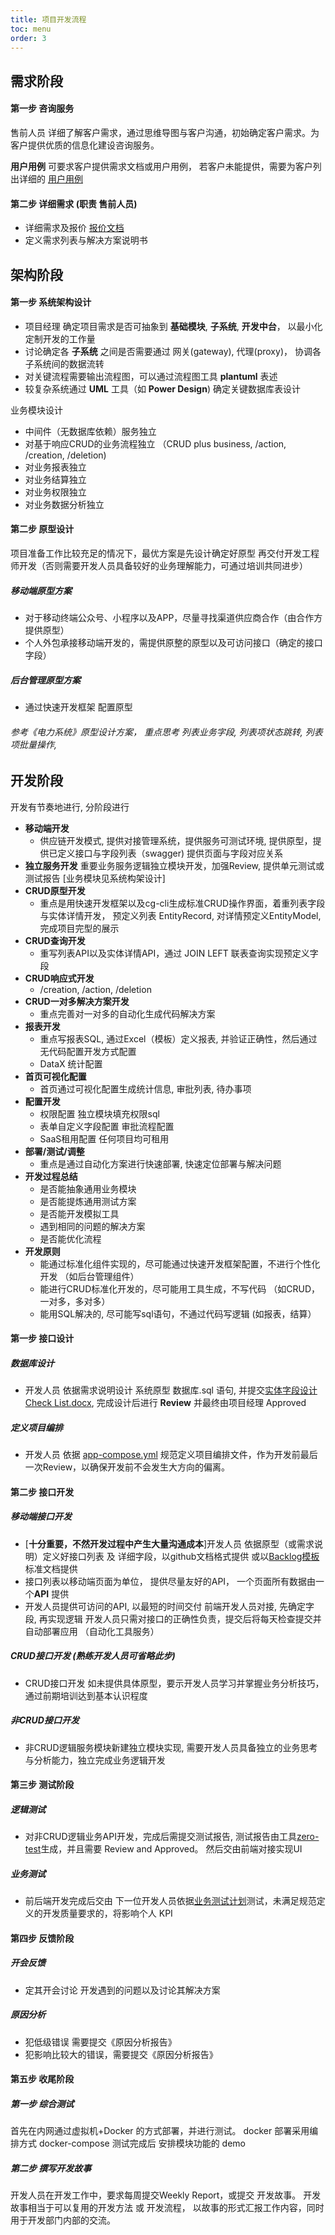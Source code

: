 ```yaml
---
title: 项目开发流程
toc: menu
order: 3
---
```

## 需求阶段
#### 第一步 咨询服务
售前人员 详细了解客户需求，通过思维导图与客户沟通，初始确定客户需求。为客户提供优质的信息化建设咨询服务。

**用户用例**
可要求客户提供需求文档或用户用例， 若客户未能提供，需要为客户列出详细的 [用户用例]()

#### 第二步 详细需求 (职责 售前人员)
- 详细需求及报价 [报价文档]()
- 定义需求列表与解决方案说明书

## 架构阶段

#### 第一步 系统架构设计
- 项目经理 确定项目需求是否可抽象到 **基础模块**, **子系统**, **开发中台**， 以最小化定制开发的工作量
- 讨论确定各 **子系统** 之间是否需要通过 网关(gateway), 代理(proxy)， 协调各子系统间的数据流转
- 对关键流程需要输出流程图，可以通过流程图工具 **plantuml** 表述
- 较复杂系统通过 **UML** 工具（如 **Power Design**) 确定关键数据库表设计

业务模块设计
- 中间件（无数据库依赖）服务独立
- 对基于响应CRUD的业务流程独立 （CRUD plus business, /action, /creation, /deletion)
- 对业务报表独立
- 对业务结算独立
- 对业务权限独立
- 对业务数据分析独立

#### 第二步 原型设计
项目准备工作比较充足的情况下，最优方案是先设计确定好原型 再交付开发工程师开发（否则需要开发人员具备较好的业务理解能力，可通过培训共同进步）

##### 移动端原型方案
- 对于移动终端公众号、小程序以及APP，尽量寻找渠道供应商合作（由合作方提供原型）
- 个人外包承接移动端开发的，需提供原整的原型以及可访问接口（确定的接口字段）
 
##### 后台管理原型方案
- 通过快速开发框架 配置原型

###### 参考《电力系统》原型设计方案， 重点思考 列表业务字段, 列表项状态跳转, 列表项批量操作,


## 开发阶段

开发有节奏地进行,  分阶段进行
- **移动端开发**
   * 供应链开发模式, 提供对接管理系统，提供服务可测试环境, 提供原型，提供已定义接口与字段列表（swagger) 提供页面与字段对应关系
- **独立服务开发** 
   重要业务服务逻辑独立模块开发，加强Review, 提供单元测试或测试报告 [业务模块见系统构架设计]
- **CRUD原型开发** 
   * 重点是用快速开发框架以及cg-cli生成标准CRUD操作界面，着重列表字段与实体详情开发， 预定义列表 EntityRecord, 对详情预定义EntityModel, 完成项目完型的展示
- **CRUD查询开发**  
   * 重写列表API以及实体详情API，通过 JOIN LEFT 联表查询实现预定义字段
- **CRUD响应式开发**  
   * /creation, /action,  /deletion
- **CRUD一对多解决方案开发** 
   * 重点完善对一对多的自动化生成代码解决方案
- **报表开发** 
   * 重点写报表SQL, 通过Excel（模板）定义报表, 并验证正确性，然后通过无代码配置开发方式配置
   * DataX 统计配置
- **首页可视化配置** 
   * 首页通过可视化配置生成统计信息, 审批列表, 待办事项
- **配置开发**
   * 权限配置 独立模块填充权限sql
   * 表单自定义字段配置 审批流程配置
   * SaaS租用配置 任何项目均可租用
- **部署/测试/调整**
   * 重点是通过自动化方案进行快速部署, 快速定位部署与解决问题
- **开发过程总结**
   * 是否能抽象通用业务模块 
   * 是否能提炼通用测试方案
   * 是否能开发模拟工具
   * 遇到相同的问题的解决方案
   * 是否能优化流程 
- **开发原则**
   * 能通过标准化组件实现的，尽可能通过快速开发框架配置，不进行个性化开发 （如后台管理组件）
   * 能进行CRUD标准化开发的，尽可能用工具生成，不写代码 （如CRUD，一对多，多对多）
   * 能用SQL解决的, 尽可能写sql语句，不通过代码写逻辑 (如报表，结算）
  

#### 第一步 接口设计

##### 数据库设计
- 开发人员 依据需求说明设计 系统原型 数据库.sql 语句, 并提交[实体字段设计Check List.docx](), 完成设计后进行 **Review** 并最终由项目经理 Approved

##### 定义项目编排
- 开发人员 依据 [app-compose.yml]()  规范定义项目编排文件，作为开发前最后一次Review，以确保开发前不会发生大方向的偏离。

#### 第二步 接口开发

##### 移动端接口开发
- [**十分重要，不然开发过程中产生大量沟通成本**]开发人员 依据原型（或需求说明）定义好接口列表 及 详细字段，以github文档格式提供
   或以[Backlog模板]() 标准文档提供
- 接口列表以移动端页面为单位， 提供尽量友好的API， 一个页面所有数据由一个**API** 提供
- 开发人员提供可访问的API, 以最短的时间交付 前端开发人员对接, 先确定字段, 再实现逻辑
  开发人员只需对接口的正确性负责，提交后将每天检查提交并自动部署应用 （自动化工具服务）

##### CRUD接口开发 (熟练开发人员可省略此步)
- CRUD接口开发 如未提供具体原型，要示开发人员学习并掌握业务分析技巧，通过前期培训达到基本认识程度
 
##### 非CRUD接口开发
- 非CRUD逻辑服务模块新建独立模块实现, 需要开发人员具备独立的业务思考与分析能力，独立完成业务逻辑开发

#### 第三步 测试阶段

##### 逻辑测试
- 对非CRUD逻辑业务API开发，完成后需提交测试报告, 测试报告由工具[zero-test](https://github.com/kequandian/zero-test)生成，并且需要 Review and Approved。 然后交由前端对接实现UI

##### 业务测试
- 前后端开发完成后交由 下一位开发人员依据[业务测试计划]()测试，未满足规范定义的开发质量要求的，将影响个人 KPI


#### 第四步 反馈阶段

##### 开会反馈
- 定其开会讨论 开发遇到的问题以及讨论其解决方案

##### 原因分析
- 犯低级错误 需要提交《原因分析报告》
- 犯影响比较大的错误，需要提交《原因分析报告》


#### 第五步 收尾阶段

##### 第一步 综合测试
首先在内网通过虚拟机+Docker 的方式部署，并进行测试。 docker 部署采用编排方式  docker-compose
测试完成后 安排模块功能的 demo

##### 第二步 撰写开发故事
开发人员在开发工作中，要求每周提交Weekly Report，或提交 开发故事。
开发故事相当于可以复用的开发方法 或 开发流程， 以故事的形式汇报工作内容，同时用于开发部门内部的交流。

